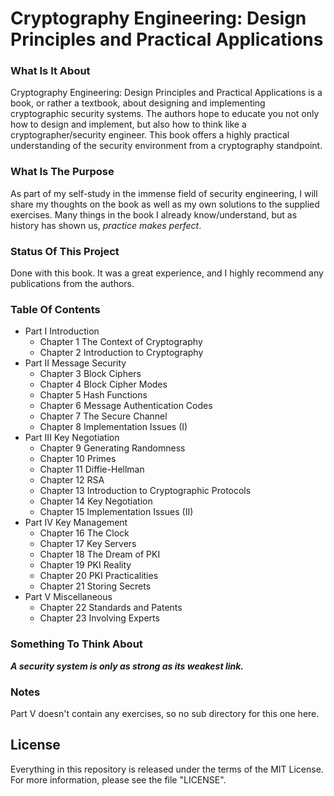 # Cryptography Engineering: Design Principles and Practical Applications

### What Is It About

Cryptography Engineering: Design Principles and Practical Applications is a book, or rather a textbook, about designing and implementing cryptographic security systems. The authors hope to educate you not only how to design and implement, but also how to think like a cryptographer/security engineer. This book offers a highly practical understanding of the security environment from a cryptography standpoint.

### What Is The Purpose

As part of my self-study in the immense field of security engineering, I will share my thoughts on the book as well as my own solutions to the supplied exercises. Many things in the book I already know/understand, but as history has shown us, *practice makes perfect*.

### Status Of This Project

Done with this book. It was a great experience, and I highly recommend any publications from the authors.

### Table Of Contents

- Part I Introduction
  - Chapter 1 The Context of Cryptography
  - Chapter 2 Introduction to Cryptography
- Part II Message Security
  - Chapter 3 Block Ciphers
  - Chapter 4 Block Cipher Modes
  - Chapter 5 Hash Functions
  - Chapter 6 Message Authentication Codes
  - Chapter 7 The Secure Channel
  - Chapter 8 Implementation Issues (I)
- Part III Key Negotiation
  - Chapter 9 Generating Randomness
  - Chapter 10 Primes
  - Chapter 11 Diffie-Hellman
  - Chapter 12 RSA
  - Chapter 13 Introduction to Cryptographic Protocols
  - Chapter 14 Key Negotiation
  - Chapter 15 Implementation Issues (II)
- Part IV Key Management
  - Chapter 16 The Clock
  - Chapter 17 Key Servers
  - Chapter 18 The Dream of PKI
  - Chapter 19 PKI Reality
  - Chapter 20 PKI Practicalities
  - Chapter 21 Storing Secrets
- Part V Miscellaneous
  - Chapter 22 Standards and Patents
  - Chapter 23 Involving Experts

### Something To Think About

***A security system is only as strong as its weakest link.***

### Notes

Part V doesn't contain any exercises, so no sub directory for this one here.

## License
Everything in this repository is released under the terms of the MIT License. For more information, please see the file "LICENSE".